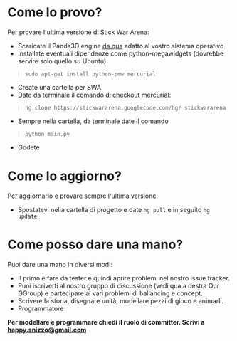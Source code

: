 # Come lo provo? #
Per provare l'ultima versione di Stick War Arena:
  * Scaricate il Panda3D engine [da qua](http://www.panda3d.org/download.php?sdk) adatto al vostro sistema operativo
  * Installate eventuali dipendenze come python-megawidgets (dovrebbe servire solo quello su Ubuntu)
> `sudo apt-get install python-pmw mercurial`
  * Create una cartella per SWA
  * Date da terminale il comando di checkout mercurial:
> `hg clone https://stickwararena.googlecode.com/hg/ stickwararena`
  * Sempre nella cartella, da terminale date il comando
> `python main.py`
  * Godete

# Come lo aggiorno? #
Per aggiornarlo e provare sempre l'ultima versione:
  * Spostatevi nella cartella di progetto e date `hg pull`  e in seguito `hg update`

# Come posso dare una mano? #
Puoi dare una mano in diversi modi:
  * Il primo è fare da tester e quindi aprire problemi nel nostro issue tracker.
  * Puoi iscriverti al nostro gruppo di discussione (vedi qua a destra Our GGroup) e partecipare ai vari problemi di ballancing e concept.
  * Scrivere la storia, disegnare unità, modellare pezzi di gioco e animarli.
  * Programmatore

**Per modellare e programmare chiedi il ruolo di committer. Scrivi a happy.snizzo@gmail.com**